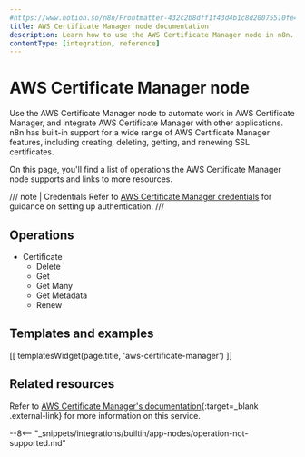 ```yaml
---
#https://www.notion.so/n8n/Frontmatter-432c2b8dff1f43d4b1c8d20075510fe4
title: AWS Certificate Manager node documentation
description: Learn how to use the AWS Certificate Manager node in n8n. Follow technical documentation to integrate AWS Certificate Manager node into your workflows.
contentType: [integration, reference]
---
```


# AWS Certificate Manager node

Use the AWS Certificate Manager node to automate work in AWS Certificate Manager, and integrate AWS Certificate Manager with other applications. n8n has built-in support for a wide range of AWS Certificate Manager features, including creating, deleting, getting, and renewing SSL certificates.

On this page, you'll find a list of operations the AWS Certificate Manager node supports and links to more resources.

/// note | Credentials
Refer to [AWS Certificate Manager credentials](/integrations/builtin/credentials/aws.md) for guidance on setting up authentication. 
///

## Operations

* Certificate
	* Delete
	* Get
	* Get Many
	* Get Metadata
	* Renew

## Templates and examples

<!-- see https://www.notion.so/n8n/Pull-in-templates-for-the-integrations-pages-37c716837b804d30a33b47475f6e3780 -->
[[ templatesWidget(page.title, 'aws-certificate-manager') ]]

## Related resources

Refer to [AWS Certificate Manager's documentation](https://docs.aws.amazon.com/acm/latest/userguide/acm-overview.html){:target=_blank .external-link} for more information on this service.

--8<-- "_snippets/integrations/builtin/app-nodes/operation-not-supported.md"

